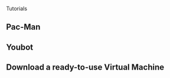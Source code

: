 Tutorials


<h2><a id="pacman">Pac-Man</a></h2>
<h2><a id="youbot">Youbot</a></h2>
<h2><a id="youbot">Download a ready-to-use Virtual Machine</a></h2>
